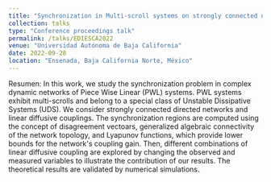 ```yaml
---
title: "Synchronization in Multi-scroll systems on strongly connected networks"
collection: talks
type: "Conference proceedings talk"
permalink: /talks/EDIESCA2022
venue: "Universidad Autónoma de Baja California"
date: 2022-09-28
location: "Ensenada, Baja California Norte, México"
---
```

Resumen: In this work, we study the synchronization problem in complex dynamic networks of Piece Wise Linear (PWL) systems. PWL systems exhibit multi-scrolls and belong to a special class of Unstable Dissipative Systems (UDS). We consider strongly connected directed networks and linear diffusive couplings. The synchronization regions are computed using the concept of disagreement vectoars, generalized algebraic connectivity of the network topology, and Lyapunov functions, which provide lower bounds for the network's coupling gain. Then, different combinations of linear diffusive coupling are explored by changing the observed and measured variables to illustrate the contribution of our results. The theoretical results are validated by numerical simulations.
